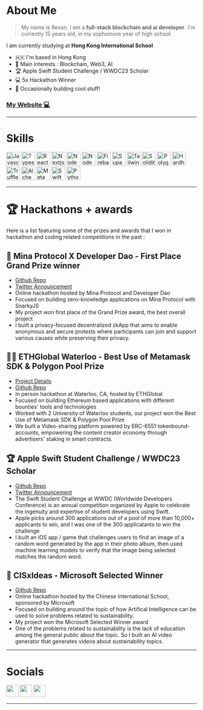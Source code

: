 # About Me
 
> My name is Rexan. I am a **full-stack blockchain and ai developer**.  I'm currently 15 years old, in my sophomore year of high school.

I am currently studying at **Hong Kong International School** 

* 🇭🇰 I'm based in Hong Kong
* 🧠 Main interests : Blockchain, Web3, AI
* 🏆 Apple Swift Student Challenge / WWDC23 Scholar
* 💻 5x Hackathon Winner
* 🧩 Occasionally building cool stuff!
 
### [My Website 💻](https://www.linktr.ee/rexanwong)

---

# Skills

<p align="left">
<a href="https://developer.mozilla.org/en-US/docs/Web/JavaScript" target="_blank" rel="noreferrer"><img src="https://raw.githubusercontent.com/danielcranney/readme-generator/main/public/icons/skills/javascript-colored.svg" width="36" height="36" alt="Javascript" /></a>
<a href="https://www.typescriptlang.org/" target="_blank" rel="noreferrer"><img src="https://raw.githubusercontent.com/danielcranney/readme-generator/main/public/icons/skills/typescript-colored.svg" width="36" height="36" alt="Typescript" /></a>
<a href="https://reactjs.org/" target="_blank" rel="noreferrer"><img src="https://raw.githubusercontent.com/danielcranney/readme-generator/main/public/icons/skills/react-colored.svg" width="36" height="36" alt="React" /></a>
<a href="https://nextjs.org/" target="_blank" rel="noreferrer"><img src="https://raw.githubusercontent.com/danielcranney/readme-generator/main/public/icons/skills/nextjs.svg" width="36" height="36" alt="Nextjs" /></a>
<a href="https://nodejs.org/en/" target="_blank" rel="noreferrer"><img src="https://raw.githubusercontent.com/danielcranney/readme-generator/main/public/icons/skills/nodejs-colored.svg" width="36" height="36" alt="NodeJS" /></a>
<a href="https://vitejs.dev/" target="_blank" rel="noreferrer"><img src="https://raw.githubusercontent.com/danielcranney/readme-generator/main/public/icons/skills/vite-colored.svg" width="36" height="36" alt="NodeJS" /></a>
<a href="https://firebase.google.com/" target="_blank" rel="noreferrer"><img src="https://raw.githubusercontent.com/danielcranney/readme-generator/main/public/icons/skills/firebase-colored.svg" width="36" height="36" alt="Firebase" /></a>
<a href="https://supabase.com/" target="_blank" rel="noreferrer"><img src="https://raw.githubusercontent.com/danielcranney/readme-generator/main/public/icons/skills/supabase-colored.svg" width="36" height="36" alt="Supabase" /></a>
<a href="https://tailwindcss.com/" target="_blank" rel="noreferrer"><img src="https://raw.githubusercontent.com/danielcranney/readme-generator/main/public/icons/skills/tailwindcss-colored.svg" width="36" height="36" alt="Tailwindcss" /></a>
<a href="https://soliditylang.org/" target="_blank" rel="noreferrer"><img src="https://raw.githubusercontent.com/danielcranney/readme-generator/main/public/icons/skills/ethereum-colored.svg" width="36" height="36" alt="Solidity" /></a>
<a href="https://polygon.technology/" target="_blank" rel="noreferrer"><img src="https://raw.githubusercontent.com/danielcranney/readme-generator/main/public/icons/skills/polygon-colored.svg" width="36" height="36" alt="Polygon" /></a>
<a href="https://hardhat.org/" target="_blank" rel="noreferrer"><img src="https://raw.githubusercontent.com/danielcranney/readme-generator/main/public/icons/skills/hardhat-colored.svg" width="36" height="36" alt="Hardhat" /></a>
<a href="https://trufflesuite.com/" target="_blank" rel="noreferrer"><img src="https://raw.githubusercontent.com/danielcranney/readme-generator/main/public/icons/skills/truffle-colored.svg" width="36" height="36" alt="Truffle" /></a>
<a href="https://alchemy.com/" target="_blank" rel="noreferrer"><img src="https://raw.githubusercontent.com/danielcranney/readme-generator/main/public/icons/skills/alchemy-colored.svg" width="36" height="36" alt="Alchemy" /></a>
<a href="https://metamask.io/" target="_blank" rel="noreferrer"><img src="https://raw.githubusercontent.com/danielcranney/readme-generator/main/public/icons/skills/metamask-colored.svg" width="36" height="36" alt="Metamask" /></a>
<a href="https://developer.apple.com/swift/" target="_blank" rel="noreferrer"><img src="https://raw.githubusercontent.com/danielcranney/readme-generator/main/public/icons/skills/swift-colored.svg" width="36" height="36" alt="Swift" /></a>
<a href="https://www.python.org/" target="_blank" rel="noreferrer"><img src="https://raw.githubusercontent.com/danielcranney/readme-generator/main/public/icons/skills/python-colored.svg" width="36" height="36" alt="Python" /></a>
</p>

---

# 🏆 Hackathons + awards

Here is a list featuring some of the prizes and awards that I won in hackathon and coding related competitions in the past : 

## 🥇 **Mina Protocol X Developer Dao - First Place Grand Prize winner**
  
  * <a href="https://www.github.com/rexanwong/zk-protest" target="_blank" rel="noreferrer">Github Repo</a>
  * <a href="https://twitter.com/rexan_wong/status/1681156987143462912" target="_blank" rel="noreferrer">Twitter Announcement</a>
  * Online hackathon hosted by Mina Protocol and Developer Dao
  * Focused on building zero-knowledge applications on Mina Protocol with SnarkyJS
  * My project won first place of the Grand Prize award, the best overall project
  * I built a privacy-focused decentralized zkApp that aims to enable anonymous and secure protests where participants can join and support various causes while preserving their privacy.
    
## 🥇🥇 **ETHGlobal Waterloo - Best Use of Metamask SDK & Polygon Pool Prize**

  * <a href="https://ethglobal.com/showcase/videre-wk314" target="_blank" rel="noreferrer">Project Details</a>
  * <a href="https://www.github.com/rexanwong/videre" target="_blank" rel="noreferrer">Github Repo</a>
  * In person hackathon at Waterloo, CA, hosted by ETHGlobal
  * Focused on building Ethereum based applications with different bounties' tools and technologies
  * Worked with 2 University of Waterloo students, our project won the Best Use of Metamask SDK & Polygon Pool Prize 
  * We built a Video-sharing platform powered by ERC-6551 tokenbound-accounts, empowering the content creator economy through advertisers' staking in smart contracts.

## 🏆 **Apple Swift Student Challenge / WWDC23 Scholar**
  
  * <a href="https://www.github.com/rexanwong/photorush" target="_blank" rel="noreferrer">Github Repo</a>
  * <a href="https://twitter.com/rexan_wong/status/1656085283836940288" target="_blank" rel="noreferrer">Twitter Announcement</a>
  * The Swift Student Challenge at WWDC (Worldwide Developers Conference) is an annual competition organized by Apple to celebrate the ingenuity and expertise of student developers using Swift.
  * Apple picks around 300 applications out of a pool of more than 10,000+ applicants to win, and I was one of the 300 applicatants to win the challenge
  * I built an iOS app / game that challenges users to find an image of a random word generated by the app in their photo album, then used machine learning models to verify that the image being selected matches the random word.

## 🥇 **CISxIdeas - Microsoft Selected Winner**

  * <a href="https://www.github.com/rexanwong/synthesis" target="_blank" rel="noreferrer">Github Repo</a>
  * Online hackathon hosted by the Chinese International School, sponsored by Microsoft
  * Focused on building around the topic of how Artifical Intelligence can be used to solve problems related to sustainability. 
  * My project won the Microsoft Selected Winner award
  * One of the problems related to sustainability is the lack of education among the general public about the topic.  So I built an AI video generator that generates videos about sustainability topics. 


---

# Socials

<p align="left"> <a href="https://www.twitter.com/rexan_wong" target="_blank" rel="noreferrer"><img src="https://raw.githubusercontent.com/danielcranney/readme-generator/main/public/icons/socials/twitter.svg" width="32" height="32" /></a> <a href="https://www.instagram.com/rexanwonger" target="_blank" rel="noreferrer"><img src="https://raw.githubusercontent.com/danielcranney/readme-generator/main/public/icons/socials/instagram.svg" width="32" height="32" /></a> <a href="https://www.linkedin.com/in/rexan-wong-5522b7214/" target="_blank" rel="noreferrer"><img src="https://raw.githubusercontent.com/danielcranney/readme-generator/main/public/icons/socials/linkedin.svg" width="32" height="32" /></a></p>

---



